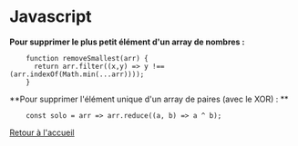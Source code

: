 <h1>Javascript</h1>


**Pour supprimer le plus petit élément d'un array de nombres :**

        function removeSmallest(arr) {
          return arr.filter((x,y) => y !== (arr.indexOf(Math.min(...arr))));
        }
        
        
        
        
        
**Pour supprimer l'élément unique d'un array de paires (avec le XOR) : **
        
        const solo = arr => arr.reduce((a, b) => a ^ b);
        
        

[Retour à l'accueil](readme.md)
